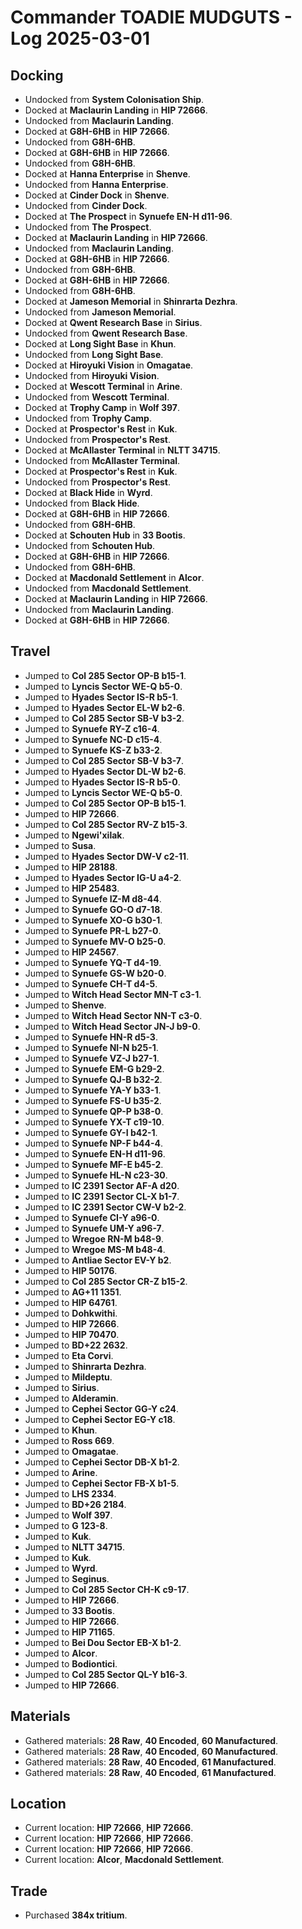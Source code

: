 # Commander TOADIE MUDGUTS - Log 2025-03-01

## Docking
- Undocked from **System Colonisation Ship**.
- Docked at **Maclaurin Landing** in **HIP 72666**.
- Undocked from **Maclaurin Landing**.
- Docked at **G8H-6HB** in **HIP 72666**.
- Undocked from **G8H-6HB**.
- Docked at **G8H-6HB** in **HIP 72666**.
- Undocked from **G8H-6HB**.
- Docked at **Hanna Enterprise** in **Shenve**.
- Undocked from **Hanna Enterprise**.
- Docked at **Cinder Dock** in **Shenve**.
- Undocked from **Cinder Dock**.
- Docked at **The Prospect** in **Synuefe EN-H d11-96**.
- Undocked from **The Prospect**.
- Docked at **Maclaurin Landing** in **HIP 72666**.
- Undocked from **Maclaurin Landing**.
- Docked at **G8H-6HB** in **HIP 72666**.
- Undocked from **G8H-6HB**.
- Docked at **G8H-6HB** in **HIP 72666**.
- Undocked from **G8H-6HB**.
- Docked at **Jameson Memorial** in **Shinrarta Dezhra**.
- Undocked from **Jameson Memorial**.
- Docked at **Qwent Research Base** in **Sirius**.
- Undocked from **Qwent Research Base**.
- Docked at **Long Sight Base** in **Khun**.
- Undocked from **Long Sight Base**.
- Docked at **Hiroyuki Vision** in **Omagatae**.
- Undocked from **Hiroyuki Vision**.
- Docked at **Wescott Terminal** in **Arine**.
- Undocked from **Wescott Terminal**.
- Docked at **Trophy Camp** in **Wolf 397**.
- Undocked from **Trophy Camp**.
- Docked at **Prospector's Rest** in **Kuk**.
- Undocked from **Prospector's Rest**.
- Docked at **McAllaster Terminal** in **NLTT 34715**.
- Undocked from **McAllaster Terminal**.
- Docked at **Prospector's Rest** in **Kuk**.
- Undocked from **Prospector's Rest**.
- Docked at **Black Hide** in **Wyrd**.
- Undocked from **Black Hide**.
- Docked at **G8H-6HB** in **HIP 72666**.
- Undocked from **G8H-6HB**.
- Docked at **Schouten Hub** in **33 Bootis**.
- Undocked from **Schouten Hub**.
- Docked at **G8H-6HB** in **HIP 72666**.
- Undocked from **G8H-6HB**.
- Docked at **Macdonald Settlement** in **Alcor**.
- Undocked from **Macdonald Settlement**.
- Docked at **Maclaurin Landing** in **HIP 72666**.
- Undocked from **Maclaurin Landing**.
- Docked at **G8H-6HB** in **HIP 72666**.

## Travel
- Jumped to **Col 285 Sector OP-B b15-1**.
- Jumped to **Lyncis Sector WE-Q b5-0**.
- Jumped to **Hyades Sector IS-R b5-1**.
- Jumped to **Hyades Sector EL-W b2-6**.
- Jumped to **Col 285 Sector SB-V b3-2**.
- Jumped to **Synuefe RY-Z c16-4**.
- Jumped to **Synuefe NC-D c15-4**.
- Jumped to **Synuefe KS-Z b33-2**.
- Jumped to **Col 285 Sector SB-V b3-7**.
- Jumped to **Hyades Sector DL-W b2-6**.
- Jumped to **Hyades Sector IS-R b5-0**.
- Jumped to **Lyncis Sector WE-Q b5-0**.
- Jumped to **Col 285 Sector OP-B b15-1**.
- Jumped to **HIP 72666**.
- Jumped to **Col 285 Sector RV-Z b15-3**.
- Jumped to **Ngewi'xilak**.
- Jumped to **Susa**.
- Jumped to **Hyades Sector DW-V c2-11**.
- Jumped to **HIP 28188**.
- Jumped to **Hyades Sector IG-U a4-2**.
- Jumped to **HIP 25483**.
- Jumped to **Synuefe IZ-M d8-44**.
- Jumped to **Synuefe GO-O d7-18**.
- Jumped to **Synuefe XO-G b30-1**.
- Jumped to **Synuefe PR-L b27-0**.
- Jumped to **Synuefe MV-O b25-0**.
- Jumped to **HIP 24567**.
- Jumped to **Synuefe YQ-T d4-19**.
- Jumped to **Synuefe GS-W b20-0**.
- Jumped to **Synuefe CH-T d4-5**.
- Jumped to **Witch Head Sector MN-T c3-1**.
- Jumped to **Shenve**.
- Jumped to **Witch Head Sector NN-T c3-0**.
- Jumped to **Witch Head Sector JN-J b9-0**.
- Jumped to **Synuefe HN-R d5-3**.
- Jumped to **Synuefe NI-N b25-1**.
- Jumped to **Synuefe VZ-J b27-1**.
- Jumped to **Synuefe EM-G b29-2**.
- Jumped to **Synuefe QJ-B b32-2**.
- Jumped to **Synuefe YA-Y b33-1**.
- Jumped to **Synuefe FS-U b35-2**.
- Jumped to **Synuefe QP-P b38-0**.
- Jumped to **Synuefe YX-T c19-10**.
- Jumped to **Synuefe GY-I b42-1**.
- Jumped to **Synuefe NP-F b44-4**.
- Jumped to **Synuefe EN-H d11-96**.
- Jumped to **Synuefe MF-E b45-2**.
- Jumped to **Synuefe HL-N c23-30**.
- Jumped to **IC 2391 Sector AF-A d20**.
- Jumped to **IC 2391 Sector CL-X b1-7**.
- Jumped to **IC 2391 Sector CW-V b2-2**.
- Jumped to **Synuefe CI-Y a96-0**.
- Jumped to **Synuefe UM-Y a96-7**.
- Jumped to **Wregoe RN-M b48-9**.
- Jumped to **Wregoe MS-M b48-4**.
- Jumped to **Antliae Sector EV-Y b2**.
- Jumped to **HIP 50176**.
- Jumped to **Col 285 Sector CR-Z b15-2**.
- Jumped to **AG+11 1351**.
- Jumped to **HIP 64761**.
- Jumped to **Dohkwithi**.
- Jumped to **HIP 72666**.
- Jumped to **HIP 70470**.
- Jumped to **BD+22 2632**.
- Jumped to **Eta Corvi**.
- Jumped to **Shinrarta Dezhra**.
- Jumped to **Mildeptu**.
- Jumped to **Sirius**.
- Jumped to **Alderamin**.
- Jumped to **Cephei Sector GG-Y c24**.
- Jumped to **Cephei Sector EG-Y c18**.
- Jumped to **Khun**.
- Jumped to **Ross 669**.
- Jumped to **Omagatae**.
- Jumped to **Cephei Sector DB-X b1-2**.
- Jumped to **Arine**.
- Jumped to **Cephei Sector FB-X b1-5**.
- Jumped to **LHS 2334**.
- Jumped to **BD+26 2184**.
- Jumped to **Wolf 397**.
- Jumped to **G 123-8**.
- Jumped to **Kuk**.
- Jumped to **NLTT 34715**.
- Jumped to **Kuk**.
- Jumped to **Wyrd**.
- Jumped to **Seginus**.
- Jumped to **Col 285 Sector CH-K c9-17**.
- Jumped to **HIP 72666**.
- Jumped to **33 Bootis**.
- Jumped to **HIP 72666**.
- Jumped to **HIP 71165**.
- Jumped to **Bei Dou Sector EB-X b1-2**.
- Jumped to **Alcor**.
- Jumped to **Bodiontici**.
- Jumped to **Col 285 Sector QL-Y b16-3**.
- Jumped to **HIP 72666**.

## Materials
- Gathered materials: **28 Raw**, **40 Encoded**, **60 Manufactured**.
- Gathered materials: **28 Raw**, **40 Encoded**, **60 Manufactured**.
- Gathered materials: **28 Raw**, **40 Encoded**, **61 Manufactured**.
- Gathered materials: **28 Raw**, **40 Encoded**, **61 Manufactured**.

## Location
- Current location: **HIP 72666**, **HIP 72666**.
- Current location: **HIP 72666**, **HIP 72666**.
- Current location: **HIP 72666**, **HIP 72666**.
- Current location: **Alcor**, **Macdonald Settlement**.

## Trade
- Purchased **384x tritium**.


